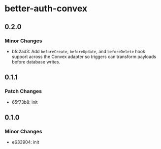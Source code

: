 # better-auth-convex

## 0.2.0

### Minor Changes

- bfc2ad3: Add `beforeCreate`, `beforeUpdate`, and `beforeDelete` hook support across the Convex adapter so triggers can transform payloads before database writes.

## 0.1.1

### Patch Changes

- 65f73b8: init

## 0.1.0

### Minor Changes

- e633904: init
